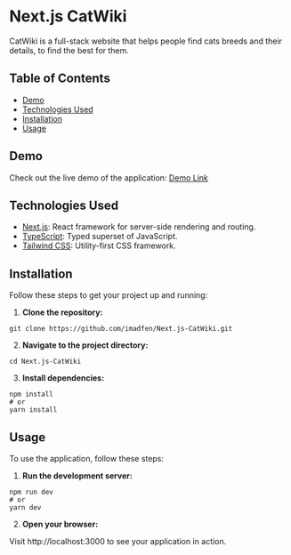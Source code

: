 # Next.js CatWiki

CatWiki is a full-stack website that helps people find cats breeds and their details, to find the best for them.

## Table of Contents

- [Demo](#demo)
- [Technologies Used](#technologies-used)
- [Installation](#installation)
- [Usage](#usage)

## Demo

Check out the live demo of the application: [Demo Link](http://catwiki-ten.vercel.app/)


## Technologies Used

- [Next.js](https://nextjs.org/): React framework for server-side rendering and routing.
- [TypeScript](https://www.typescriptlang.org/): Typed superset of JavaScript.
- [Tailwind CSS](https://tailwindcss.com/): Utility-first CSS framework.

## Installation

Follow these steps to get your project up and running:

1. **Clone the repository:**
```bach
git clone https://github.com/imadfen/Next.js-CatWiki.git
```
   
2. **Navigate to the project directory:**
```bach
cd Next.js-CatWiki
```

3. **Install dependencies:**
```bach
npm install
# or
yarn install
```

## Usage

To use the application, follow these steps:

1. **Run the development server:**
```bach
npm run dev
# or
yarn dev
```

2. **Open your browser:**

Visit http://localhost:3000 to see your application in action.
